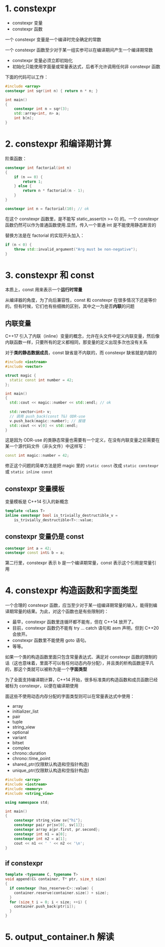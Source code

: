 # 1. constexpr
* constexpr 变量
* constexpr 函数

一个 constexpr 变量是一个编译时完全确定的常数

一个 constexpr 函数至少对于某一组实参可以在编译期间产生一个编译期常数

* constexpr 变量必须立即初始化
* 初始化只能使用字面量或常量表达式，后者不允许调用任何非 constexpr 函数

下面的代码可以工作：
```c++
#include <array>
constexpr int sqr(int n) { return n * n; }

int main()
{
    constexpr int n = sqr(3);
    std::array<int, n> a;
    int b[n];
}
```

# 2. constexpr 和编译期计算
阶乘函数：
```c++
constexpr int factorial(int n)
{
    if (n == 0) {
        return 1;
    } else {
        return n * factorial(n - 1);
    }
}

constexpr int n = factorial(10); // ok
```
在这个 constexpr 函数里，是不能写 static_assert(n >= 0) 的。一个 constexpr 函数仍然可以作为普通函数使用.显然，传入一个普通 int 是不能使用静态断言的

替换方法是在 factorial 的实现开头加入：
```c++
if (n < 0) {
    throw std::invalid_argument("Arg must be non-negative");
}
```

# 3. constexpr 和 const
本质上，const 用来表示一个**运行时常量**

从编译器的角度，为了向后兼容性，const 和 constexpr 在很多情况下还是等价的。但有时候，它们也有些细微的区别，其中之一为是否**内联**的问题

## 内联变量
C++17 引入了内联（inline）变量的概念，允许在头文件中定义内联变量，然后像内联函数一样，只要所有的定义都相同，那变量的定义出现多次也没有关系

对于**类的静态数据成员**，const 缺省是不内联的，而 constexpr 缺省就是内联的

```c++
#include <iostream>
#include <vector>

struct magic {
  static const int number = 42;
};

int main()
{
  std::cout << magic::number << std::endl; // ok
  
  std::vector<int> v;
  // 调用 push_back(const T&) ODR-use
  v.push_back(magic::number); // 报错
  std::cout << v[0] << std::endl;
}
```
这是因为 ODR-use 的类静态常量也需要有一个定义，在没有内联变量之前需要在某一个源代码文件（非头文件）中这样写：
```c++
const int magic::number = 42;
```
修正这个问题的简单方法是把 magic 里的 `static const` 改成 `static constexpr` 或 `static inline const`

## constexpr 变量模板
变量模板是 C++14 引入的新概念

```c++
template <class T>
inline constexpr bool is_trivially_destructible_v =
    is_trivially_destructible<T>::value;
```

## constexpr 变量仍是 const
```c++
constexpr int a = 42;
constexpr const int& b = a;
```
第二行里，constexpr 表示 b 是一个编译期常量，const 表示这个引用是常量引用

# 4. constexpr 构造函数和字面类型
一个合理的 constexpr 函数，应当至少对于某一组编译期常量的输入，能得到编译期常量的结果。为此，对这个函数也是有些限制的：
* 最早，constexpr 函数里连循环都不能有，但在 C++14 放开了。
* 目前，constexpr 函数仍不能有 try … catch 语句和 asm 声明，但到 C++20 会放开。
* constexpr 函数里不能使用 goto 语句。
* 等等。

如果一个类的构造函数里面只包含常量表达式、满足对 constexpr 函数的限制的话（这也意味着，里面不可以有任何动态内存分配），并且类的析构函数是平凡的，那这个类就可以被称为是一个**字面类型**

为了全面支持编译期计算，C++14 开始，很多标准类的构造函数和成员函数已经被标为 constexpr，以便在编译期使用

面这些不使用动态内存分配的字面类型则可以在常量表达式中使用：
* array
* initializer_list
* pair
* tuple
* string_view
* optional
* variant
* bitset
* complex
* chrono::duration
* chrono::time_point
* shared_ptr(仅限默认构造和空指针构造)
* unique_ptr(仅限默认构造和空指针构造)

```c++
#include <array>
#include <iostream>
#include <memory>
#include <string_view>

using namespace std;

int main()
{
    constexpr string_view sv{"hi"};
    constexpr pair pr{sv[0], sv[1]};
    constexpr array a{pr.first, pr.second};
    constexpr int n1 = a[0];
    constexpr int n2 = a[1];
    cout << n1 << ' ' << n2 << '\n';
}
```

## if constexpr
```c++
template <typename C, typename T>
void append(C& container, T* ptr, size_t size)
{
  if constexpr (has_reserve<C>::value) {
    container.reserve(container.size() + size);
  }
  for (size_t i = 0; i < size; ++i) {
    container.push_back(ptr[i]);
  }
}
```

# 5. output_container.h 解读
